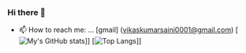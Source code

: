 ### Hi there 👋

- 📫 How to reach me: ... [gmail] (vikaskumarsaini0001@gmail.com)
[![My's GitHub stats](https://github-readme-stats.vercel.app/api?username=sainivik)]]
[![Top Langs](https://github-readme-stats.vercel.app/api/top-langs/?username=sainivik)]]